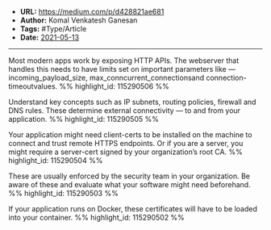 - **URL:** https://medium.com/p/d428821ae681
- **Author:** Komal Venkatesh Ganesan
- **Tags:** #Type/Article
- **Date:** [2021-05-13](../_daily/2021-05-13.md)
---

Most modern apps work by exposing HTTP APIs. The webserver that handles this needs to have limits set on important parameters like — incoming_payload_size, max_conncurrent_connectionsand connection-timeoutvalues. %% highlight_id: 115290506 %%


Understand key concepts such as IP subnets, routing policies, firewall and DNS rules. These determine external connectivity — to and from your application. %% highlight_id: 115290505 %%


Your application might need client-certs to be installed on the machine to connect and trust remote HTTPS endpoints. Or if you are a server, you might require a server-cert signed by your organization’s root CA. %% highlight_id: 115290504 %%


These are usually enforced by the security team in your organization. Be aware of these and evaluate what your software might need beforehand. %% highlight_id: 115290503 %%


If your application runs on Docker, these certificates will have to be loaded into your container. %% highlight_id: 115290502 %%

